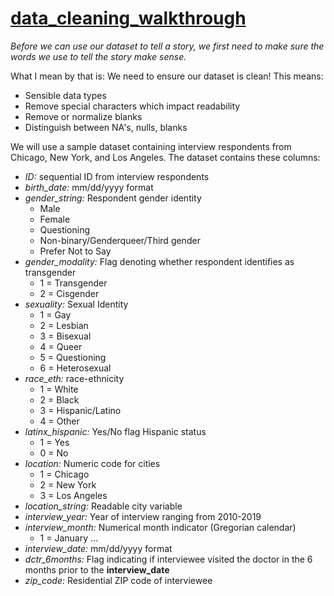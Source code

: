 # [data_cleaning_walkthrough](./DataCleaning_Example.html)

_Before we can use our dataset to tell a story, we first need to make sure the words we use to tell the story make sense._

What I mean by that is: We need to ensure our dataset is clean! This means:
- Sensible data types
- Remove special characters which impact readability
- Remove or normalize blanks
- Distinguish between NA's, nulls, blanks

We will use a sample dataset containing interview respondents from Chicago, New York, and Los Angeles. The dataset contains these columns:

-   *ID:* sequential ID from interview respondents
-   *birth_date:* mm/dd/yyyy format
-   *gender_string:* Respondent gender identity
    -   Male
    -   Female
    -   Questioning
    -   Non-binary/Genderqueer/Third gender
    -   Prefer Not to Say
-   *gender_modality:* Flag denoting whether respondent identifies as transgender
    -   1 = Transgender
    -   2 = Cisgender
-   *sexuality:* Sexual Identity
    -   1 = Gay
    -   2 = Lesbian
    -   3 = Bisexual
    -   4 = Queer
    -   5 = Questioning
    -   6 = Heterosexual
-   *race_eth:* race-ethnicity
    -   1 = White
    -   2 = Black
    -   3 = Hispanic/Latino
    -   4 = Other
-   *latinx_hispanic:* Yes/No flag Hispanic status
    -   1 = Yes
    -   0 = No
-   *location:* Numeric code for cities
    -   1 = Chicago
    -   2 = New York
    -   3 = Los Angeles
-   *location_string:* Readable city variable
-   *interview_year:* Year of interview ranging from 2010-2019
-   *interview_month:* Numerical month indicator (Gregorian calendar)
    -   1 = January ...
-   *interview_date:* mm/dd/yyyy format
-   *dctr_6months:* Flag indicating if interviewee visited the doctor in the 6 months prior to the **interview_date**
-   *zip_code:* Residential ZIP code of interviewee
